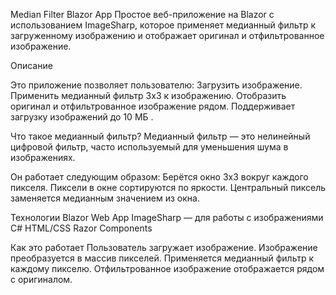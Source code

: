 Median Filter Blazor App
Простое веб-приложение на Blazor с использованием ImageSharp, которое применяет медианный фильтр к загруженному изображению и отображает оригинал и отфильтрованное изображение.

Описание

Это приложение позволяет пользователю:
  Загрузить изображение.
  Применить медианный фильтр 3x3 к изображению.
  Отобразить оригинал и отфильтрованное изображение рядом.
  Поддерживает загрузку изображений до 10 МБ .
  
Что такое медианный фильтр?
  Медианный фильтр — это нелинейный цифровой фильтр, часто используемый для уменьшения шума в изображениях. 

Он работает следующим образом:
  Берётся окно 3x3 вокруг каждого пикселя.
  Пиксели в окне сортируются по яркости.
  Центральный пиксель заменяется медианным значением из окна.

Технологии
  Blazor Web App
  ImageSharp — для работы с изображениями
  C#
  HTML/CSS
  Razor Components

Как это работает
  Пользователь загружает изображение.
  Изображение преобразуется в массив пикселей.
  Применяется медианный фильтр к каждому пикселю.
  Отфильтрованное изображение отображается рядом с оригиналом.
